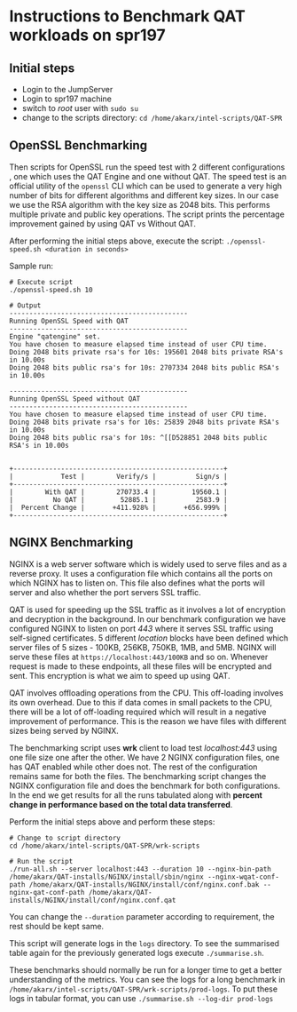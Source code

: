 # Instructions to Benchmark QAT workloads on spr197

## Initial steps

- Login to the JumpServer
- Login to spr197 machine
- switch to _root_ user with `sudo su`
- change to the scripts directory: `cd /home/akarx/intel-scripts/QAT-SPR`

## OpenSSL Benchmarking

Then scripts for OpenSSL run the speed test with 2 different configurations , one which uses the QAT Engine and one without QAT. The speed test is an official utility of the `openssl` CLI which can be used to generate a very high number of bits for different algorithms and different key sizes. In our case we use the RSA algorithm with the key size as 2048 bits. This performs multiple private and public key operations. The script prints the percentage improvement gained by using QAT vs Without QAT.

After performing the initial steps above, execute the script: `./openssl-speed.sh <duration in seconds>`

Sample run:

```
# Execute script
./openssl-speed.sh 10

# Output
---------------------------------------------
Running OpenSSL Speed with QAT
---------------------------------------------
Engine "qatengine" set.
You have chosen to measure elapsed time instead of user CPU time.
Doing 2048 bits private rsa's for 10s: 195601 2048 bits private RSA's in 10.00s
Doing 2048 bits public rsa's for 10s: 2707334 2048 bits public RSA's in 10.00s

---------------------------------------------
Running OpenSSL Speed without QAT
---------------------------------------------
You have chosen to measure elapsed time instead of user CPU time.
Doing 2048 bits private rsa's for 10s: 25839 2048 bits private RSA's in 10.00s
Doing 2048 bits public rsa's for 10s: ^[[D528851 2048 bits public RSA's in 10.00s


+-----------------------------------------------------+
|            Test |        Verify/s |          Sign/s |
+-----------------------------------------------------+
|        With QAT |        270733.4 |         19560.1 |
|          No QAT |         52885.1 |          2583.9 |
|  Percent Change |       +411.928% |       +656.999% |
+-----------------------------------------------------+
```

## NGINX Benchmarking

NGINX is a web server software which is widely used to serve files and as a reverse proxy. It uses a configuration file which contains all the ports on which NGINX has to listen on. This file also defines what the ports will server and also whether the port servers SSL traffic.

QAT is used for speeding up the SSL traffic as it involves a lot of encryption and decryption in the background. In our benchmark configuration we have configured NGINX to listen on port _443_ where it serves SSL traffic using self-signed certificates. 5 different _location_ blocks have been defined which server files of 5 sizes - 100KB, 256KB, 750KB, 1MB, and 5MB. NGINX will serve these files at `https://localhost:443/100KB` and so on. Whenever request is made to these endpoints, all these files will be encrypted and sent. This encryption is what we aim to speed up using QAT.

QAT involves offloading operations from the CPU. This off-loading involves its own overhead. Due to this if data comes in small packets to the CPU, there will be a lot of off-loading required which will result in a negative improvement of performance. This is the reason we have files with different sizes being served by NGINX.

The benchmarking script uses **wrk** client to load test _localhost:443_ using one file size one after the other. We have 2 NGINX configuration files, one has QAT enabled while other does not. The rest of the configuration remains same for both the files. The benchmarking script changes the NGINX configuration file and does the benchmark for both configurations. In the end we get results for all the runs tabulated along with **percent change in performance based on the total data transferred**.

Perform the initial steps above and perform these steps:

```
# Change to script directory
cd /home/akarx/intel-scripts/QAT-SPR/wrk-scripts

# Run the script
./run-all.sh --server localhost:443 --duration 10 --nginx-bin-path /home/akarx/QAT-installs/NGINX/install/sbin/nginx --nginx-wqat-conf-path /home/akarx/QAT-installs/NGINX/install/conf/nginx.conf.bak --nginx-qat-conf-path /home/akarx/QAT-installs/NGINX/install/conf/nginx.conf.qat
```

You can change the `--duration` parameter according to requirement, the rest should be kept same.

This script will generate logs in the `logs` directory. To see the summarised table again for the previously generated logs execute `./summarise.sh`.

These benchmarks should normally be run for a longer time to get a better understanding of the metrics. You can see the logs for a long benchmark in `/home/akarx/intel-scripts/QAT-SPR/wrk-scripts/prod-logs`. To put these logs in tabular format, you can use `./summarise.sh --log-dir prod-logs`
